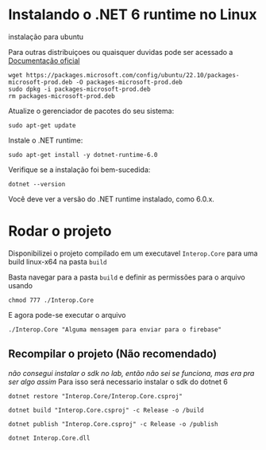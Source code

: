 # Instalando o .NET 6 runtime no Linux

instalação para ubuntu

Para outras distribuiçoes ou quaisquer duvidas pode ser acessado a [Documentação oficial](https://learn.microsoft.com/pt-br/dotnet/core/install/linux)



```
wget https://packages.microsoft.com/config/ubuntu/22.10/packages-microsoft-prod.deb -O packages-microsoft-prod.deb
sudo dpkg -i packages-microsoft-prod.deb
rm packages-microsoft-prod.deb
```

Atualize o gerenciador de pacotes do seu sistema:


```
sudo apt-get update
```

Instale o .NET runtime:

```
sudo apt-get install -y dotnet-runtime-6.0
```

Verifique se a instalação foi bem-sucedida:

```
dotnet --version
```

Você deve ver a versão do .NET runtime instalado, como 6.0.x.


# Rodar o projeto

Disponibilizei o projeto compilado em um executavel ``Interop.Core`` para uma build linux-x64 na pasta ``build``

Basta navegar para a pasta ``build`` e definir as permissões para o arquivo usando 
```
chmod 777 ./Interop.Core
```

E agora pode-se executar o arquivo
```
./Interop.Core "Alguma mensagem para enviar para o firebase"
```

## Recompilar o projeto (Não recomendado)
*não consegui instalar o sdk no lab, então não sei se funciona, mas era pra ser algo assim*
Para isso será necessario instalar o sdk do dotnet 6

```
dotnet restore "Interop.Core/Interop.Core.csproj"
```
```
dotnet build "Interop.Core.csproj" -c Release -o /build
```
```
dotnet publish "Interop.Core.csproj" -c Release -o /publish
```
```
dotnet Interop.Core.dll
```